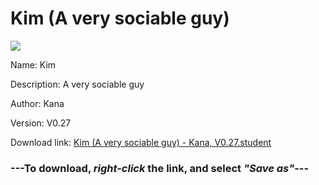# Kim (A very sociable guy)

<img src = "https://raw.githubusercontent.com/Arbiter1223/Koukou-Gurashi-Custom-Students/master/Students/Files/Kim%20(A%20very%20sociable%20guy).png">

Name: Kim

Description: A very sociable guy

Author: Kana

Version: V0.27

Download link: <a href="https://raw.githubusercontent.com/Arbiter1223/Koukou-Gurashi-Custom-Students/master/Students/Files/Kim%20(A%20very%20sociable%20guy)%20-%20Kana%2C%20V0.27.student">Kim (A very sociable guy) - Kana, V0.27.student</a>

### ---**To download, _right-click_ the link, and select _"Save as"_**---
